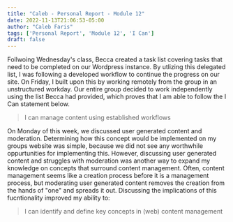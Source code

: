```yaml
---
title: "Caleb - Personal Report - Module 12"
date: 2022-11-13T21:06:53-05:00
author: "Caleb Faris"
tags: ['Personal Report', 'Module 12', 'I Can']
draft: false
---
```


Follwoing Wednesday's class, Becca created a task list covering tasks that need to be completed on our Wordpress instance. By utlizing this delegated list, I was following a developed workflow to continue the progress on our site. On Friday, I built upon this by working remotely from the group in an unstructured workday. Our entire group decided to work independently using the list Becca had provided, which proves that I am able to follow the I Can statement below.

>I can manage content using established workflows

On Monday of this week, we discussed user generated content and moderation. Determining how this concept would be implemented on my groups website was simple, because we did not see any worthwhile oppurtunities for implementing this. However, discussing user generated content and struggles with moderation was another way to expand my knowledge on concepts that surround content management. Often, content management seems like a creation process before it is a management process, but moderating user generated content removes the creation from the hands of "one" and spreads it out. Discussing the implications of this fucntionality improved my ability to:

>I can identify and define key concepts in (web) content management